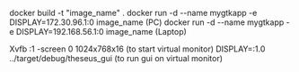 docker build -t "image_name" .
docker run -d --name mygtkapp -e DISPLAY=172.30.96.1:0 image_name (PC)
docker run -d --name mygtkapp -e DISPLAY=192.168.56.1:0 image_name (Laptop)

Xvfb :1 -screen 0 1024x768x16 (to start virtual monitor)
DISPLAY=:1.0 ../target/debug/theseus_gui (to run gui on virtual monitor)